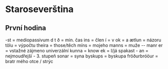 # Staroseverština
## První hodina
-st = mediopassivum
d t ð = min. čas
ins = člen
í = v
ok = a
ætlun = názoru
tölu = výpočtu
theira = those/těch
míns = mojeho
manns = muže -- manr
er = vstažné zájmeno univerzální
kunna = know
ek = I/já
spakast - an = nejmoudřejší - 3. stupeň
sonar = syna
byskups = byskupa
fröðurbróöur = bratr mého otce / strýc
